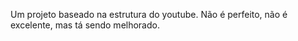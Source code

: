 Um projeto baseado na estrutura do youtube.
Não é perfeito, não é excelente, mas tá sendo melhorado.
